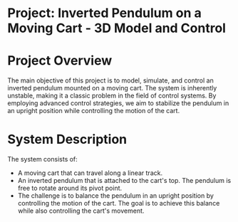 # Project: Inverted Pendulum on a Moving Cart - 3D Model and Control
# Project Overview
The main objective of this project is to model, simulate, and control an inverted pendulum mounted on a moving cart. The system is inherently unstable, making it a classic problem in the field of control systems. By employing advanced control strategies, we aim to stabilize the pendulum in an upright position while controlling the motion of the cart.
# System Description
The system consists of:

- A moving cart that can travel along a linear track.
- An inverted pendulum that is attached to the cart's top. The pendulum is free to rotate around its pivot point.
- The challenge is to balance the pendulum in an upright position by controlling the motion of the cart. The goal is to achieve this balance while also controlling the cart's movement.
